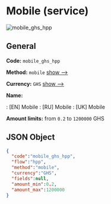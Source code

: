 
# Mobile (service) 
![mobile_ghs_hpp](https://static.openfintech.io/payment_methods/mobile_ghs_hpp/logo.svg?w=400&c=v0.59.26#w200)  

## General 
 
**Code:** `mobile_ghs_hpp` 
 
**Method:** `mobile` 
 [show -->](/payment-methods/mobile/) 
 
**Currency:** `GHS` [show -->](/currencies/GHS/) 
 
**Name:** 
 
:	[EN] Mobile 
:	[RU] Mobile 
:	[UK] Mobile 
 
**Amount limits:** from `0.2` to `1200000` GHS 

## JSON Object 

```json
{
  "code":"mobile_ghs_hpp",
  "flow":"hpp",
  "method":"mobile",
  "currency":"GHS",
  "fields":null,
  "amount_min":0.2,
  "amount_max":1200000
}
```  
